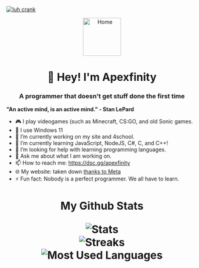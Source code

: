 [![luh crank](https://readme-typing-svg.herokuapp.com?font=Fira+Code&pause=1000&color=00F723&center=true&vCenter=true&random=false&width=435&lines=01010101010101001010101010101010101010101010101010101010101010101010101010101010101010101010101010101010;101010101011010101010101010101011010101010;Quick+fo01010101010101001010101010101010101010101010101010101010101010101010101010101010101010101010101010101010x+jumps+nightly+above+wizard;101010101011010101010101010101011010101010)](https://git.io/typing-svg)
<p align="center">
<img alt="Home" src="https://apexfinityga.vercel.app/logo.png" width="100" height="100">
</p>
<h1 align="center">👋 Hey! I'm Apexfinity</h1>
<h3 align="center">A programmer that doesn't get stuff done the first time</h1>

**"An active mind, is an active mind." - Stan LePard**

<!-- - 👯 I’m looking to collaborate on -->
- 🎮 I play videogames (such as Minecraft, CS:GO, and old Sonic games.
- 🐧 I use Windows 11
- 🔭 I’m currently working on my site and 4school.
- 🌱 I’m currently learning JavaScript, NodeJS, C#, C, and C++!
- 🤔 I’m looking for help with learning programming languages.
- 💬 Ask me about what I am working on.
- 📫 How to reach me: https://dsc.gg/apexfinity
- 🌐 My website: taken down [thanks to Meta](https://krebsonsecurity.com/2023/03/sued-by-meta-freenom-halts-domain-registrations/)
- ⚡ Fun fact: Nobody is a perfect programmer. We all have to learn.

<h1 align="center"> 
My Github Stats
</p>
<p align="center">
<img src="https://github-readme-stats.vercel.app/api?username=apexfinity&show_icons=true&theme=dark&locale=en&langs_count=10&layout=compact" alt="Stats" /><br>
<img src="https://github-readme-streak-stats.herokuapp.com/?user=apexfinity&theme=dark" alt="Streaks" /><br>
<img src="https://github-readme-stats.vercel.app/api/top-langs?username=apexfinity&show_icons=true&theme=dark&locale=en&langs_count=10&layout=compact" alt="Most Used Languages" /><br>
</p>



